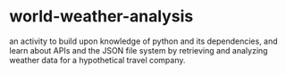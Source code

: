 # world-weather-analysis
an activity to build upon knowledge of python and its dependencies, and learn about APIs and the JSON file system by retrieving and analyzing weather data for a hypothetical travel company.
